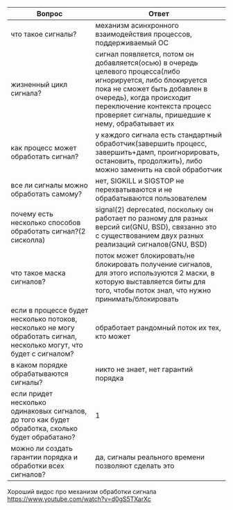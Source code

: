 |Вопрос|Ответ|
|------|------|
|что такое сигналы?|механизм асинхронного взаимодействия процессов, поддерживаемый ОС|
|жизненный цикл сигнала?|сигнал появляется, потом он добавляется(осью) в очередь целевого процесса(либо игнорируется, либо блокируется пока не сможет быть добавлен в очередь), когда происходит переключение контекста процесс проверяет сигналы, пришедшие к нему, обрабатывает их|
|как процесс может обработать сигнал?|у каждого сигнала есть стандартный обработчик(завершить процесс, завершить+дамп, проигнорировать, остановить, продолжить), либо можно заменить на свой обработчик|
|все ли сигналы можно обработать самому?|нет, SIGKILL и SIGSTOP не перехватываются и не обрабатываются пользователем|
|почему есть несколько способов обработать сигнал?(2 сисколла)|signal(2) deprecated, поскольку он работает по разному для разных версий си(GNU, BSD), связанно это с существованием двух разных реализаций сигналов(GNU, BSD)|
|что такое маска сигналов?|поток может блокировать/не блокировать получение сигналов, для этого используются 2 маски, в которую выставляется биты для того, чтобы поток знал, что нужно принимать/блокировать|
|если в процессе будет несколько потоков, несколько не могу обработать сигнал, несколько могут, что будет с сигналом?|обработает рандомный поток их тех, кто может|
|в каком порядке обрабатываются сигналы?|никто не знает, нет гарантий порядка|
|если придет несколько одинаковых сигналов, до того как будет обработка, сколько будет обрабатано?|1|
|можно ли создать гарантии порядка и обработки всех сигналов?|да, сигналы реального времени позволяют сделать это|
Хороший видос про механизм обработки сигнала https://www.youtube.com/watch?v=d0gS5TXarXc
